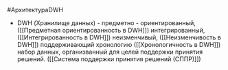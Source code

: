 #АрхитектураDWH 

* DWH (Хранилище данных) - 
предметно - ориентированный, ([[Предметная ориентированность в DWH]])
интегрированный, ([[Интегрированность в DWH]])
неизменчивый, ([[Неизменчивость в DWH]])
поддерживающий хронологию ([[Хронологичность в DWH]])
набор данных, 
организванный для целей поддержки принятия решений. ([[Система поддержки принятия решений (СППР)]])